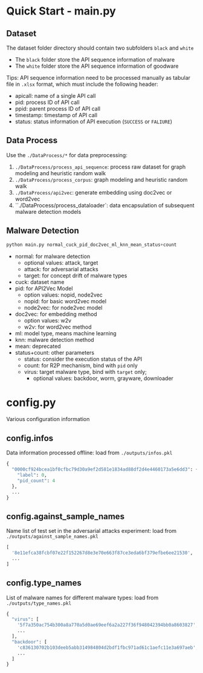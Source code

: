 # Quick Start - main.py

## Dataset

The dataset folder directory should contain two subfolders `black` and `white`
- The `black` folder store the API sequence information of malware
- The `white` folder store the API sequence information of goodware

Tips: API sequence information need to be processed manually as tabular file in `.xlsx` format, which must include the following header:
- apicall: name of a single API call
- pid: process ID of API call
- ppid: parent process ID of API call
- timestamp: timestamp of API call
- status: status information of API execution (`SUCCESS` or `FALIURE`)

## Data Process

Use the `./DataProcess/*` for data preprocessing: 
1. `./DataProcess/process_api_sequence`: process raw dataset for graph modeling and heuristic random walk
2. `./DataProcess/process_corpus`: graph modeling and heuristic random walk
3. `./DataProcess/api2vec`: generate embedding using doc2vec or word2vec
4. ``./DataProcess/process_dataloader`:  data encapsulation of subsequent malware detection models

## Malware Detection

```python
python main.py normal_cuck_pid_doc2vec_ml_knn_mean_status+count
```

- normal: for malware detection
  - optional values: attack, target
  - attack: for adversarial attacks  
  - target: for concept drift of malware types
- cuck: dataset name
- pid: for API2Vec Model
  - option values: nopid, node2vec
  - nopid: for basic word2vec model
  - node2vec: for node2vec model
- doc2vec: for embedding method
  - option values: w2v
  - w2v: for word2vec method
- ml: model type, means machine learning
- knn: malware detection method
- mean: deprecated
- status+count: other parameters
  - status: consider the execution status of the API
  - count: for R2P mechanism, bind with `pid` only
  - virus: target malware type, bind with `target` only; 
    - optional values: backdoor, worm, grayware, downloader

# config.py

Various configuration information

## config.infos

Data information processed offline: load from `./outputs/infos.pkl`

```python
{
  "0000cf924bcea1bf0cfbc79d30a9ef2d581e1834ad88df2d4e4460173a5e6dd3": {
    "label": 0, 
    "pid_count": 4
  },
  ...
}
```

## config.against_sample_names

Name list of test set in the adversarial attacks experiment: load from `./outputs/against_sample_names.pkl`

```python
[
  '8e11efca38fcbf07e22f152267d8e3e70e663f87ce3eda6bf379efbe6ee21530', '536c8b0021c95fdfb8c22a42557e59e1f17ecbee8a5c2ae9134416d65a41c16d',
  ...
]
```

## config.type_names

List of malware names for different malware types: load from `./outputs/type_names.pkl`

```python
{
  "virus": [
    '5f7a350ac754b300a8a770a5d0ae69eef6a2a227f36f948042394bb0a8603827', '883e6ac8fe852bf34bcc08a56c1237495cec1fa91b514d7d1f111c8ea4f78540',
    ...
  ],
  "backdoor": [
    'c836130702b103deeb5abb314984804d2bdf1fbc971ad61c1aefc11e3a697aeb', '266c34a2915ff96b761a228a7d0f09a414b7885f001b2bd64d8246c1a0f8ce05',
    ...
  ]
}
```